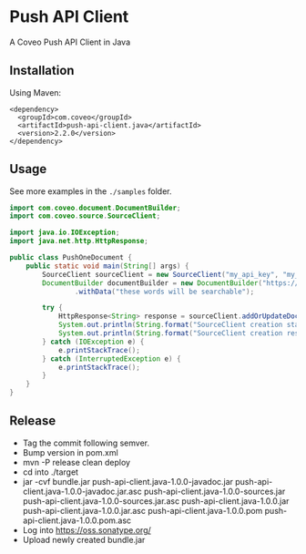 # Push API Client

A Coveo Push API Client in Java

## Installation

Using Maven:

```
<dependency>
  <groupId>com.coveo</groupId>
  <artifactId>push-api-client.java</artifactId>
  <version>2.2.0</version>
</dependency>
```

## Usage

See more examples in the `./samples` folder.

```java
import com.coveo.document.DocumentBuilder;
import com.coveo.source.SourceClient;

import java.io.IOException;
import java.net.http.HttpResponse;

public class PushOneDocument {
    public static void main(String[] args) {
        SourceClient sourceClient = new SourceClient("my_api_key", "my_org_id");
        DocumentBuilder documentBuilder = new DocumentBuilder("https://my.document.uri", "My document title")
                .withData("these words will be searchable");

        try {
            HttpResponse<String> response = sourceClient.addOrUpdateDocument("my_source_id", documentBuilder);
            System.out.println(String.format("SourceClient creation status: %s", response.statusCode()));
            System.out.println(String.format("SourceClient creation response: %s", response.body()));
        } catch (IOException e) {
            e.printStackTrace();
        } catch (InterruptedException e) {
            e.printStackTrace();
        }
    }
}

```

## Release

* Tag the commit following semver.
* Bump version in pom.xml
* mvn -P release clean deploy
* cd into ./target
* jar -cvf bundle.jar push-api-client.java-1.0.0-javadoc.jar push-api-client.java-1.0.0-javadoc.jar.asc push-api-client.java-1.0.0-sources.jar push-api-client.java-1.0.0-sources.jar.asc push-api-client.java-1.0.0.jar push-api-client.java-1.0.0.jar.asc push-api-client.java-1.0.0.pom push-api-client.java-1.0.0.pom.asc
* Log into https://oss.sonatype.org/
* Upload newly created bundle.jar
